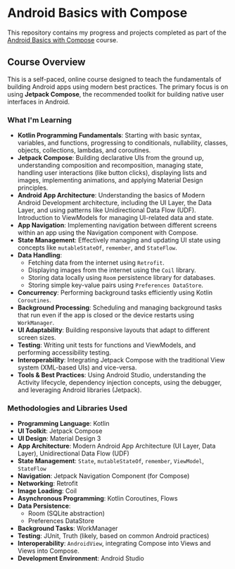 # Android Basics with Compose

This repository contains my progress and projects completed as part of the [Android Basics with Compose](https://developer.android.com/courses/android-basics-compose/course) course.

## Course Overview

This is a self-paced, online course designed to teach the fundamentals of building Android apps using modern best practices. The primary focus is on using **Jetpack Compose**, the recommended toolkit for building native user interfaces in Android.

### What I'm Learning

*   **Kotlin Programming Fundamentals**: Starting with basic syntax, variables, and functions, progressing to conditionals, nullability, classes, objects, collections, lambdas, and coroutines.
*   **Jetpack Compose**: Building declarative UIs from the ground up, understanding composition and recomposition, managing state, handling user interactions (like button clicks), displaying lists and images, implementing animations, and applying Material Design principles.
*   **Android App Architecture**: Understanding the basics of Modern Android Development architecture, including the UI Layer, the Data Layer, and using patterns like Unidirectional Data Flow (UDF). Introduction to ViewModels for managing UI-related data and state.
*   **App Navigation**: Implementing navigation between different screens within an app using the Navigation component with Compose.
*   **State Management**: Effectively managing and updating UI state using concepts like `mutableStateOf`, `remember`, and `StateFlow`.
*   **Data Handling**:
    *   Fetching data from the internet using `Retrofit`.
    *   Displaying images from the internet using the `Coil` library.
    *   Storing data locally using `Room` persistence library for databases.
    *   Storing simple key-value pairs using `Preferences DataStore`.
*   **Concurrency**: Performing background tasks efficiently using Kotlin `Coroutines`.
*   **Background Processing**: Scheduling and managing background tasks that run even if the app is closed or the device restarts using `WorkManager`.
*   **UI Adaptability**: Building responsive layouts that adapt to different screen sizes.
*   **Testing**: Writing unit tests for functions and ViewModels, and performing accessibility testing.
*   **Interoperability**: Integrating Jetpack Compose with the traditional View system (XML-based UIs) and vice-versa.
*   **Tools & Best Practices**: Using Android Studio, understanding the Activity lifecycle, dependency injection concepts, using the debugger, and leveraging Android libraries (Jetpack).

### Methodologies and Libraries Used

*   **Programming Language**: Kotlin
*   **UI Toolkit**: Jetpack Compose
*   **UI Design**: Material Design 3
*   **App Architecture**: Modern Android App Architecture (UI Layer, Data Layer), Unidirectional Data Flow (UDF)
*   **State Management**: `State`, `mutableStateOf`, `remember`, `ViewModel`, `StateFlow`
*   **Navigation**: Jetpack Navigation Component (for Compose)
*   **Networking**: Retrofit
*   **Image Loading**: Coil
*   **Asynchronous Programming**: Kotlin Coroutines, Flows
*   **Data Persistence**:
    *   Room (SQLite abstraction)
    *   Preferences DataStore
*   **Background Tasks**: WorkManager
*   **Testing**: JUnit, Truth (likely, based on common Android practices)
*   **Interoperability**: `AndroidView`, integrating Compose into Views and Views into Compose.
*   **Development Environment**: Android Studio


